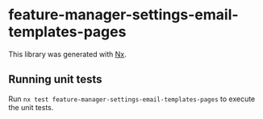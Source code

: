 # feature-manager-settings-email-templates-pages

This library was generated with [Nx](https://nx.dev).

## Running unit tests

Run `nx test feature-manager-settings-email-templates-pages` to execute the unit tests.

